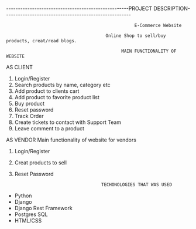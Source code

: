 ----------------------------------------------------PROJECT DESCRIPTION------------------------------------------------------

                                                     E-Commerce Website
                                                  
                                          Online Shop to sell/buy products, creat/read blogs.

                                                MAIN FUNCTIONALITY OF WEBSITE
                                                
AS CLIENT
1) Login/Register
2) Search products by name, category etc
3) Add product to clients cart
4) Add product to favorite product list
5) Buy product
6) Reset password
7) Track Order
8) Create tickets to contact with Support Team
9) Leave comment to a product

AS VENDOR
Main functionality of website for vendors
1) Login/Register
2) Creat products to sell
3) Reset Password


                                        TECHONOLOGIES THAT WAS USED
* Python
* Django
* Django Rest Framework
* Postgres SQL
* HTML/CSS
